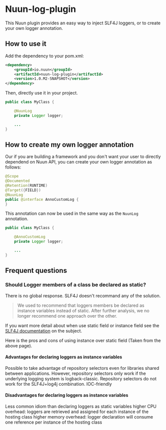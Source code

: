 # Nuun-log-plugin

This Nuun plugin provides an easy way to inject SLF4J loggers, or to create your own logger annotation.

## How to use it

Add the dependency to your pom.xml:

```xml
<dependency>
    <groupId>io.nuun</groupId>
    <artifactId>nuun-log-plugin</artifactId>
    <version>1.0.M2-SNAPSHOT</version>
</dependency>
```

Then, directly use it in your project.

```java
public class MyClass {

    @NuunLog
    private Logger logger;

    ...
}
```

## How to create my own logger annotation

Our if you are building a framework and you don't want your user to directly dependend on Nuun API,
you can create your own logger annotation as follows:

```java
@Scope
@Documented
@Retention(RUNTIME)
@Target({FIELD})
@NuunLog
public @interface AnnoCustomLog {
}
```
    
This annotation can now be used in the same way as the `NuunLog` annotation.

```java
public class MyClass {

    @AnnoCustomLog
    private Logger logger;

    ...
}
```

## Frequent questions

### Should Logger members of a class be declared as static?

There is no global response. SLF4J doesn't recommand any of the solution.

> We used to recommend that loggers members be declared as instance variables instead of static. After further analysis, we no longer recommend one approach over the other.

If you want more detail about when use static field or instance field see the [SLF4J documentation](http://slf4j.org/faq.html#declared_static) on the subject.

Here is the pros and cons of using instance over static field (Taken from the above page).

#### Advantages for declaring loggers as instance variables

Possible to take advantage of repository selectors even for libraries shared between applications. However, repository selectors only work if the underlying logging system is logback-classic. Repository selectors do not work for the SLF4J+log4j combination.
IOC-friendly

#### Disadvantages for declaring loggers as instance variables

Less common idiom than declaring loggers as static variables
higher CPU overhead: loggers are retrieved and assigned for each instance of the hosting class
higher memory overhead: logger declaration will consume one reference per instance of the hosting class

